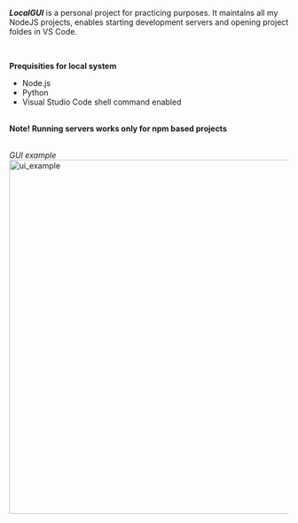 <b><i>LocalGUI</i></b> is a personal project for practicing purposes. It maintains all my NodeJS projects, enables starting development servers and opening project foldes in VS Code.

<br>

<b>Prequisities for local system</b>
- Node.js
- Python
- Visual Studio Code shell command enabled

<br>
<b>Note! Running servers works only for npm based projects</b>
<br>
<br>

<i>GUI example</i>
<br>
<img width="639" alt="ui_example" src="https://github.com/user-attachments/assets/e309f9fd-ef8b-4c87-ac69-01bc97cd77b3">
